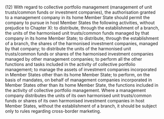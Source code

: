 (12) With regard to collective portfolio management (management of unit trusts/common funds or investment companies), the authorisation granted to a management company in its home Member State should permit the company to pursue in host Member States the following activities, without prejudice to Chapter XI: to distribute, through the establishment of a branch, the units of the harmonised unit trusts/common funds managed by that company in its home Member State; to distribute, through the establishment of a branch, the shares of the harmonised investment companies, managed by that company; to distribute the units of the harmonised unit trusts/common funds or shares of the harmonised investment companies managed by other management companies; to perform all the other functions and tasks included in the activity of collective portfolio management; to manage the assets of investment companies incorporated in Member States other than its home Member State; to perform, on the basis of mandates, on behalf of management companies incorporated in Member States other than its home Member State, the functions included in the activity of collective portfolio management. Where a management company distributes the units of its own harmonised unit trusts/common funds or shares of its own harmonised investment companies in host Member States, without the establishment of a branch, it should be subject only to rules regarding cross-border marketing.